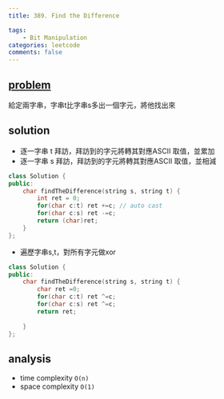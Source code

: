 ```yaml
---
title: 389. Find the Difference

tags:  
    - Bit Manipulation
categories: leetcode
comments: false
---
```


## [problem](https://leetcode.com/problems/find-the-difference/)

給定兩字串，字串t比字串s多出一個字元，將他找出來

## solution

- 逐一字串 t 拜訪，拜訪到的字元將轉其對應ASCII 取值，並累加
- 逐一字串 s 拜訪，拜訪到的字元將轉其對應ASCII 取值，並相減

```c++
class Solution {
public:
    char findTheDifference(string s, string t) {
        int ret = 0;
        for(char c:t) ret +=c; // auto cast
        for(char c:s) ret -=c; 
        return (char)ret;
    }
};
```
- 遍歷字串s,t，對所有字元做xor

```c++
class Solution {
public:
    char findTheDifference(string s, string t) {
        char ret =0;
        for(char c:t) ret ^=c;
        for(char c:s) ret ^=c; 
        return ret;
        
    }
};
```
## analysis
- time complexity `O(n)`
- space complexity `O(1)`
